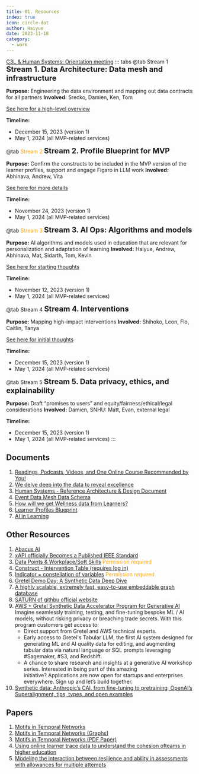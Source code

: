 ```yaml
---
title: 01. Resources
index: true
icon: circle-dot
author: Haiyue
date: 2023-11-18
category:
  - work
---
```


[C3L & Human Systems: Orientation meeting](https://docs.google.com/presentation/d/1DpMT9jqJgpMZEenO4t8tCU3QaP-QvQY5uECdakdEmqQ/edit#slide=id.g2603d5e2482_0_29)
::: tabs
@tab Stream 1
<span style="font-size:20px;font-weight:bold;">Stream 1. Data Architecture: Data mesh and infrastructure</span>

**Purpose:** Engineering the data environment and mapping out data contracts for all partners
**Involved:** Srecko, Damien, Ken, Tom

[See here for a high-level overview](https://drive.google.com/file/d/1ZFKzSrFtgXdTGA6QUAFiOWMs5r3cftF9/view?usp=sharing)

**Timeline:**
* December 15, 2023 (version 1)
* May 1, 2024 (all MVP-related services)

@tab <span style="color:orange">Stream 2</span>
<span style="font-size:20px;font-weight:bold;">Stream 2. Profile Blueprint for MVP</span>

**Purpose:** Confirm the constructs to be included in the MVP version of the learner profiles, support and engage Figaro in LLM work
**Involved:** Abhinava, Andrew, Vita

[See here for more details](https://docs.google.com/document/d/1BKK6A0hcB1bZBqqjCLAMJGBt-uVM_doGtygqOFEiJpo/edit?usp=sharing)

**Timeline:**
* November 24, 2023 (version 1)
* May 1, 2024 (all MVP-related services)


@tab <span style="color:orange">Stream 3</span>
<span style="font-size:20px;font-weight:bold;">Stream 3. AI Ops: Algorithms and models</span>

**Purpose:** AI algorithms and models used in education that are relevant for personalization and adaptation of learning
**Involved:** Haiyue, Andrew, Abhinava, Mat, Sidarth, Tom, Kevin

[See here for starting thoughts](https://docs.google.com/document/d/1a2HpOvOEkyCZhM3JrzTwjcnBX8KPMrHkJNvmI0_ccLA/edit)

**Timeline:**
* November 12, 2023 (version 1)
* May 1, 2024 (all MVP-related services) 

@tab Stream 4
<span style="font-size:20px;font-weight:bold;">Stream 4. Interventions</span>

**Purpose:** Mapping high-impact interventions
**Involved:** Shihoko, Leon, Flo, Caitlin, Tanya

[See here for initial thoughts](https://1drv.ms/w/s!AodOy8aCI10XiRdvjGgyEftR6tUi?e=uQoAhE)

**Timeline:**
* December 15, 2023 (version 1)
* May 1, 2024 (all MVP-related services)

@tab Stream 5
<span style="font-size:20px;font-weight:bold;">Stream 5. Data privacy, ethics, and explainability</span>

**Purpose:** Draft “promises to users” and equity/fairness/ethical/legal considerations
**Involved:** Damien, SNHU: Matt, Evan, external legal

**Timeline:**
* December 15, 2023 (version 1)
* May 1, 2024 (all MVP-related services) 
:::


## Documents
1. [Readings, Podcasts, Videos, and One Online Course Recommended by You!](https://docs.google.com/document/d/1kdvQLaILmjK6F7C1wnwEU09Y4JR2sB4VmLvwvdGjW-0/edit#heading=h.w3alzoxucmq5)
2. [We delve deep into the data to reveal excellence](https://www.theaustralian.com.au/special-reports/research-magazine/we-delve-deep-into-the-data-to-reveal-excellence/news-story/858367617e0925e28620100cb208172b)
4. [Human Systems - Reference Architecture & Design Document](https://docs.google.com/document/d/1PWaJTnwGLctpLbE03hoR0opBDJwFvU0FWK3-A_GJgQs/edit#heading=h.vb8p0lepu9vn)
5. [Event Data Mesh Data Schema](https://docs.google.com/document/d/1SFtMdeSwidJbMUzEad69MphuNDghLkfp59yV0tLY5aQ/edit)
6. [How will we get Wellness data from Learners?](https://docs.google.com/document/d/1XIHedw-A7m-J1JXtg7TxP_0bC2d5tmdNtjoEhAFNl-c/edit#heading=h.1ka1tkjh40sx)
7. [Learner Profiles Blueprint](https://docs.google.com/document/d/1BKK6A0hcB1bZBqqjCLAMJGBt-uVM_doGtygqOFEiJpo/edit#bookmark=id.q2ct4ahs6o4v)
8. [AI in Learning](https://docs.google.com/document/d/1iQtePmaPlxWyzu74FufZM-hzccINoV-Ul8qGHoB5TsM/edit#heading=h.s0u5yyd4yuo7)

## Other Resources
1. [Abacus AI](https://abacus.ai/)
2. [xAPI officially Becomes a Published IEEE Standard](https://adlnet.gov/news/2023/11/22/xAPI-Officially-Becomes-a-Published-IEEE-Standard/)
3. [Data Points & Workplace/Soft Skills](https://docs.google.com/spreadsheets/d/1nzmDyXjJx05tlvzxj0bnkyyWJK53cW00Cq_RHOzdQdY/edit#gid=0) <span style="color:orange">Permission required</span>
4. [Construct - Intervention Table (requires log in)](https://lucid.app/lucidchart/16124f82-b27e-46a1-bff0-8e5331dc39f5/edit?view_items=1CnPBy0OiFMb&invitationId=inv_36d1bab4-9966-4d42-8aac-96d315767d53)
5. [Indicator = constellation of variables](https://docs.google.com/spreadsheets/d/1nzmDyXjJx05tlvzxj0bnkyyWJK53cW00Cq_RHOzdQdY/edit) <span style="color:orange">Permission required</span>
6. [Gretel Demo Day: A Synthetic Data Deep Dive](https://hopin.com/events/gretel-demo-day-2023-q4)
7. [A highly scalable, extremely fast, easy-to-use embeddable graph database](https://kuzudb.com/)
8. [SATURN of githbu official website](https://github.com/snap-stanford/SATURN)
9. [AWS + Gretel Synthetic Data Accelerator Program for Generative AI](https://gretel.ai/blog/aws-gretel-synthetic-data-accelerator-program)
    Imagine seamlessly training, testing, and fine-tuning bespoke ML / AI models, without risking privacy or breaching trade secrets.
    With this program customers get access to:
    * Direct support from Gretel and AWS technical experts.
    * Early access to Gretel's Tabular LLM, the first AI system designed for generating ML and AI quality data for editing, and augmenting tabular data via natural language or SQL prompts leveraging #Sagemaker, #S3, and Redshift.
    * A chance to share research and insights at a generative AI workshop series.
    Interested in being part of this amazing initiative? Applications are now open for startups and     enterprises everywhere. Sign up and let’s build together. 
10. [Synthetic data: Anthropic’s CAI, from fine-tuning to pretraining, OpenAI’s Superalignment, tips, types, and open examples](https://www.interconnects.ai/p/llm-synthetic-data)

## Papers
1. [Motifs in Temporal Networks](https://arxiv.org/abs/1612.09259)
2. [Motifs in Temporal Networks (Graphs)](https://arbenson.github.io/posters/temporal-motifs-wsdm-2017-poster.pdf)
3. [Motifs in Temporal Networks (PDF Paper)](https://cs.stanford.edu/people/jure/pubs/motifs-wsdm17.pdf)
4. [Using online learner trace data to understand the cohesion ofteams in higher education](https://onlinelibrary.wiley.com/doi/epdf/10.1111/jcal.12829)
5. [Modeling the interaction between resilience and ability in assessments with allowances for multiple attempts](https://www.sciencedirect.com/science/article/abs/pii/S0747563221001709?via%3Dihub)
